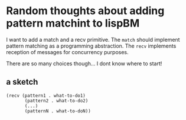 
# Random thoughts about adding pattern matchint to lispBM 


I want to add a match and a recv primitive. The `match` should implement pattern matching as a programming abstraction. 
The `recv` implements reception of messages for concurrency purposes. 

There are so many choices though... I dont know where to start! 



## a sketch

``` 
(recv (pattern1 . what-to-do1)
       (pattern2 . what-to-do2)
	   (...)
	   (patternN . what-to-doN))
```

